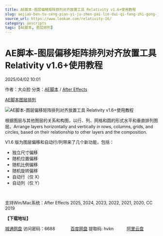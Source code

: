 ```yaml
---
title: AE脚本-图层偏移矩阵排列对齐放置工具 Relativity v1.6+使用教程
slug: aejiao-ben-tu-ceng-pian-yi-ju-zhen-pai-lie-dui-qi-fang-zhi-gong-ju-relativity-v1-6-shi-yong-jiao-cheng
source_url: https://www.lookae.com/relativity-16/
category: aescripts
tags: [AE脚本, 图层排列]
---
```

# AE脚本-图层偏移矩阵排列对齐放置工具 Relativity v1.6+使用教程

2025/04/02 10:01

作者：大众脸
分类：[AE脚本](https://www.lookae.com/after-effects/aescripts/) / [After Effects](https://www.lookae.com/after-effects/)

[AE脚本](https://www.lookae.com/tag/ae%e8%84%9a%e6%9c%ac/)[图层排列](https://www.lookae.com/tag/%e5%9b%be%e5%b1%82%e6%8e%92%e5%88%97/)

![AE脚本-图层偏移矩阵排列对齐放置工具 Relativity v1.6+使用教程](https://www.lookae.com/wp-content/uploads/2023/06/Relativity.jpg "AE脚本-图层偏移矩阵排列对齐放置工具 Relativity v1.6+使用教程-LookAE.com")

根据图层与其他图层的关系和构图，以行、列、网格和圆的形式水平和垂直排列图层。Arrange layers horizontally and vertically in rows, columns, grids, and circles, based on their relationship to other layers and the composition.

V1.6 版为图层偏移和自动行/列带来了几个新功能，包括：

* 独立尺寸偏移
* 随机位置偏移
* 随机比例偏移
* 随机旋转偏移
* 自动行（仅 X）
* 自动列（仅 Y）

[﻿](https://cloud.video.taobao.com//play/u/705956171/p/1/e/6/t/1/415269223885.mp4)

支持Win/Mac系统：After Effects 2025, 2024, 2023, 2022, 2021, 2020, CC 2019

**【下载地址】**

[城通网盘](https://url70.ctfile.com/f/2827370-1488653843-513a71?p=4431) 访问密码：6688             [百度网盘](https://pan.baidu.com/s/12pWNRZWPiVmfo6OPrytPGw?pwd=hvkn) 提取码: hvkn           [阿里云盘](https://www.alipan.com/s/Kr6xqg2Qs7o)
